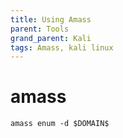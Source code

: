 ```yaml
---
title: Using Amass
parent: Tools
grand_parent: Kali
tags: Amass, kali linux
---
```


# amass
```
amass enum -d $DOMAIN$
```